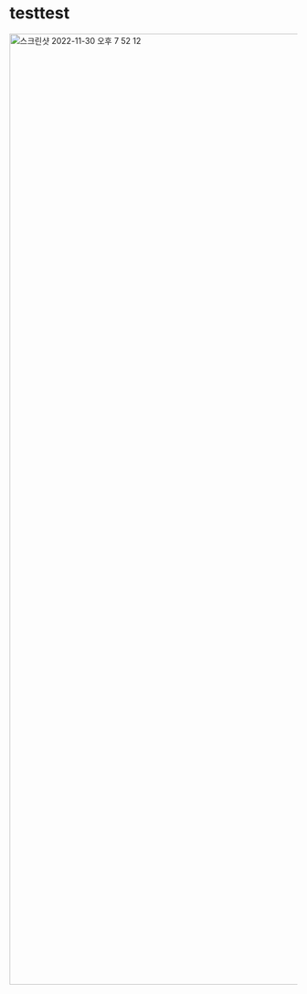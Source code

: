 # testtest

<img width="1664" alt="스크린샷 2022-11-30 오후 7 52 12" src="https://user-images.githubusercontent.com/68809337/204777425-1dbe5a29-d9e2-486a-aebd-e0209a09063f.png">
